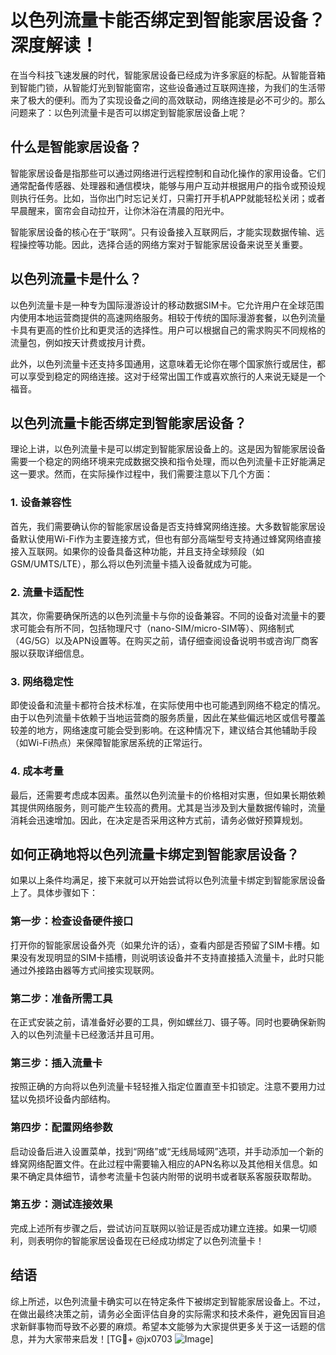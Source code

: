 # 以色列流量卡能否绑定到智能家居设备？深度解读！

在当今科技飞速发展的时代，智能家居设备已经成为许多家庭的标配。从智能音箱到智能门锁，从智能灯光到智能窗帘，这些设备通过互联网连接，为我们的生活带来了极大的便利。而为了实现设备之间的高效联动，网络连接是必不可少的。那么问题来了：以色列流量卡是否可以绑定到智能家居设备上呢？

## 什么是智能家居设备？

智能家居设备是指那些可以通过网络进行远程控制和自动化操作的家用设备。它们通常配备传感器、处理器和通信模块，能够与用户互动并根据用户的指令或预设规则执行任务。比如，当你出门时忘记关灯，只需打开手机APP就能轻松关闭；或者早晨醒来，窗帘会自动拉开，让你沐浴在清晨的阳光中。

智能家居设备的核心在于“联网”。只有设备接入互联网后，才能实现数据传输、远程操控等功能。因此，选择合适的网络方案对于智能家居设备来说至关重要。

## 以色列流量卡是什么？

以色列流量卡是一种专为国际漫游设计的移动数据SIM卡。它允许用户在全球范围内使用本地运营商提供的高速网络服务。相较于传统的国际漫游套餐，以色列流量卡具有更高的性价比和更灵活的选择性。用户可以根据自己的需求购买不同规格的流量包，例如按天计费或按月计费。

此外，以色列流量卡还支持多国通用，这意味着无论你在哪个国家旅行或居住，都可以享受到稳定的网络连接。这对于经常出国工作或喜欢旅行的人来说无疑是一个福音。

## 以色列流量卡能否绑定到智能家居设备？

理论上讲，以色列流量卡是可以绑定到智能家居设备上的。这是因为智能家居设备需要一个稳定的网络环境来完成数据交换和指令处理，而以色列流量卡正好能满足这一要求。然而，在实际操作过程中，我们需要注意以下几个方面：

### 1. 设备兼容性

首先，我们需要确认你的智能家居设备是否支持蜂窝网络连接。大多数智能家居设备默认使用Wi-Fi作为主要连接方式，但也有部分高端型号支持通过蜂窝网络直接接入互联网。如果你的设备具备这种功能，并且支持全球频段（如GSM/UMTS/LTE），那么将以色列流量卡插入设备就成为可能。

### 2. 流量卡适配性

其次，你需要确保所选的以色列流量卡与你的设备兼容。不同的设备对流量卡的要求可能会有所不同，包括物理尺寸（nano-SIM/micro-SIM等）、网络制式（4G/5G）以及APN设置等。在购买之前，请仔细查阅设备说明书或咨询厂商客服以获取详细信息。

### 3. 网络稳定性

即使设备和流量卡都符合技术标准，在实际使用中也可能遇到网络不稳定的情况。由于以色列流量卡依赖于当地运营商的服务质量，因此在某些偏远地区或信号覆盖较差的地方，网络速度可能会受到影响。在这种情况下，建议结合其他辅助手段（如Wi-Fi热点）来保障智能家居系统的正常运行。

### 4. 成本考量

最后，还需要考虑成本因素。虽然以色列流量卡的价格相对实惠，但如果长期依赖其提供网络服务，则可能产生较高的费用。尤其是当涉及到大量数据传输时，流量消耗会迅速增加。因此，在决定是否采用这种方式前，请务必做好预算规划。

## 如何正确地将以色列流量卡绑定到智能家居设备？

如果以上条件均满足，接下来就可以开始尝试将以色列流量卡绑定到智能家居设备上了。具体步骤如下：

### 第一步：检查设备硬件接口

打开你的智能家居设备外壳（如果允许的话），查看内部是否预留了SIM卡槽。如果没有发现明显的SIM卡插槽，则说明该设备并不支持直接插入流量卡，此时只能通过外接路由器等方式间接实现联网。

### 第二步：准备所需工具

在正式安装之前，请准备好必要的工具，例如螺丝刀、镊子等。同时也要确保新购入的以色列流量卡已经激活并且可用。

### 第三步：插入流量卡

按照正确的方向将以色列流量卡轻轻推入指定位置直至卡扣锁定。注意不要用力过猛以免损坏设备内部结构。

### 第四步：配置网络参数

启动设备后进入设置菜单，找到“网络”或“无线局域网”选项，并手动添加一个新的蜂窝网络配置文件。在此过程中需要输入相应的APN名称以及其他相关信息。如果不确定具体细节，请参考流量卡包装内附带的说明书或者联系客服获取帮助。

### 第五步：测试连接效果

完成上述所有步骤之后，尝试访问互联网以验证是否成功建立连接。如果一切顺利，则表明你的智能家居设备现在已经成功绑定了以色列流量卡！

## 结语

综上所述，以色列流量卡确实可以在特定条件下被绑定到智能家居设备上。不过，在做出最终决策之前，请务必全面评估自身的实际需求和技术条件，避免因盲目追求新鲜事物而导致不必要的麻烦。希望本文能够为大家提供更多关于这一话题的信息，并为大家带来启发！[TG💪+ @jx0703 ![Image](https://github.com/user-attachments/assets/dbca1d08-cadb-493c-b0ec-ad6f7a83f270)]